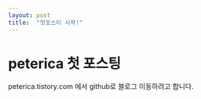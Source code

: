 ```yaml
---
layout: post
title:  "첫포스티 시작!"
---
```


# peterica 첫 포스팅
peterica.tistory.com 에서 github로 블로그 이동하려고 합니다.
